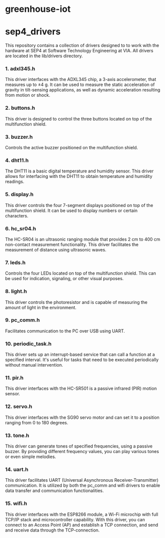 # greenhouse-iot

# sep4_drivers
This repository contains a collection of drivers designed to to work with the hardware at SEP4 at Software Technology Engineering at VIA. All drivers are located in the lib/drivers directory.


### 1. adxl345.h
This driver interfaces with the ADXL345 chip, a 3-axis accelerometer, that measures up to ±4 g. It can be used to measure the static acceleration of gravity in tilt-sensing applications, as well as dynamic acceleration resulting from motion or shock.

### 2. buttons.h
This driver is designed to control the three buttons located on top of the multifunction shield.

### 3. buzzer.h
Controls the active buzzer positioned on the multifunction shield. 

### 4. dht11.h
The DHT11 is a basic digital temperature and humidity sensor. This driver allows for interfacing with the DHT11 to obtain temperature and humidity readings.

### 5. display.h
This driver controls the four 7-segment displays positioned on top of the multifunction shield. It can be used to display numbers or certain characters.

### 6. hc_sr04.h
The HC-SR04 is an ultrasonic ranging module that provides 2 cm to 400 cm non-contact measurement functionality. This driver facilitates the measurement of distance using ultrasonic waves.

### 7. leds.h
Controls the four LEDs located on top of the multifunction shield. This can be used for indication, signaling, or other visual purposes.

### 8. light.h
This driver controls the photoresistor and is capable of measuring the amount of light in the environment.

### 9. pc_comm.h
Facilitates communication to the PC over USB using UART. 

### 10. periodic_task.h
This driver sets up an interrupt-based service that can call a function at a specified interval. It's useful for tasks that need to be executed periodically without manual intervention.

### 11. pir.h
This driver interfaces with the HC-SR501 is a passive infrared (PIR) motion sensor. 

### 12. servo.h
This driver interfaces with the SG90 servo motor and can set it to a position ranging from 0 to 180 degrees.

### 13. tone.h
This driver can generate tones of specified frequencies, using a passive buzzer. By providing different frequency values, you can play various tones or even simple melodies.

### 14. uart.h
This driver facilitates UART (Universal Asynchronous Receiver-Transmitter) communication. It is utilized by both the pc_comm and wifi drivers to enable data transfer and communication functionalities.

### 15. wifi.h
This driver interfaces with the ESP8266 module, a Wi-Fi microchip with full TCP/IP stack and microcontroller capability. With this driver, you can connect to an Access Point (AP) and establish a TCP connection, and send and receive data through the TCP-connection.